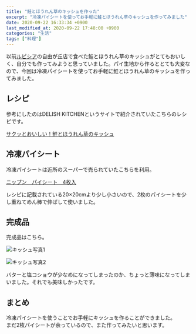 ```yaml
---
title: "鮭とほうれん草のキッシュを作った"
excerpt: "冷凍パイシートを使ってお手軽に鮭とほうれん草のキッシュを作ってみました"
date: 2020-09-22 16:33:34 +0900
last_modified_at: 2020-09-22 17:48:00 +0900
categories: "生活"
tags: ["料理"]
---
```


以前[ルピシア][lupicia]の自由が丘店で食べた鮭とほうれん草のキッシュがとてもおいしく、自分でも作ってみようと思っていました。パイ生地から作るととても大変なので、今回は冷凍パイシートを使ってお手軽に鮭とほうれん草のキッシュを作ってみました。

## レシピ

参考にしたのはDELISH KITCHENというサイトで紹介されていたこちらのレシピです。

[サクッとおいしい！鮭とほうれん草のキッシュ][recipe]

## 冷凍パイシート

冷凍パイシートは近所のスーパーで売られていたこちらを利用。

[ニップン　パイシート　4枚入][pie-sheet]

レシピに記載されている20×20cmより少し小さいので、2枚のパイシートを少し重ねてめん棒で伸ばして使いました。

## 完成品

完成品はこちら。

![キッシュ写真1](assets/images/2020-09-22/quiche1.jpg)

![キッシュ写真2](assets/images/2020-09-22/quiche2.jpg)

バターと塩コショウが少なめになってしまったのか、ちょっと薄味になってしまいました。それでも美味しかったです。

## まとめ

冷凍パイシートを使うことでお手軽にキッシュを作ることができました。  
まだ2枚パイシートが余っているので、また作ってみたいと思います。

[lupicia]: https://www.lupicia.com/
[recipe]: https://delishkitchen.tv/recipes/216449973699477787
[pie-sheet]: https://www.nippn.co.jp/products/frozen/ohmy_snack/detail/1194608_2266.html

